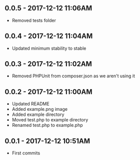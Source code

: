 ## 0.0.5 - 2017-12-12 11:06AM

- Removed tests folder

## 0.0.4 - 2017-12-12 11:04AM

- Updated minimum stability to stable

## 0.0.3 - 2017-12-12 11:02AM

- Removed PHPUnit from composer.json as we aren't using it

## 0.0.2 - 2017-12-12 11:00AM

- Updated README
- Added example.png image
- Added example directory
- Moved test.php to example directory
- Renamed test.php to example.php

## 0.0.1 - 2017-12-12 10:51AM

- First commits

